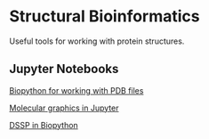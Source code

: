 # Structural Bioinformatics

Useful tools for working with protein structures.

## Jupyter Notebooks

[Biopython for working with PDB files](https://colab.research.google.com/github/kluwik/structural-bioinformatics/blob/main/Biopython_for_working_with_PDB_files.ipynb)

[Molecular graphics in Jupyter](https://colab.research.google.com/github/kluwik/structural-bioinformatics/blob/main/Molecular_graphics_in_Jupyter.ipynb)

[DSSP in Biopython](https://colab.research.google.com/github/kluwik/structural-bioinformatics/blob/main/DSSP_Biopython.ipynb)
